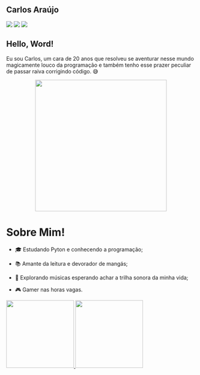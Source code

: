 ## Carlos Araújo 

<div>
<a href="https://www.instagram.com/carlos_araujoii/" target="_blank"><img loading="lazy" src="https://img.shields.io/badge/-Instagram-%23E4405F?style=for-the-badge&logo=instagram&logoColor=white" target="_blank"></a>
<a href = "Carlos.oori@gmail.com"><img loading="lazy" src="https://img.shields.io/badge/Gmail-D14836?style=for-the-badge&logo=gmail&logoColor=white" target="_blank"></a>
<a href="https://www.linkedin.com/in/seu-usuário-linkedln-aqui" target="_blank"><img loading="lazy" src="https://img.shields.io/badge/-LinkedIn-%230077B5?style=for-the-badge&logo=linkedin&logoColor=white" target="_blank"></a>   
</div>

## Hello, Word! 

Eu sou Carlos, um cara de 20 anos que resolveu se aventurar nesse mundo magicamente louco da programação e também tenho esse prazer peculiar de passar raiva corrigindo código. 😅

<p align="center">
  <img src="https://github.com/carlosaraujoi/carlosaraujoi/assets/155587427/f0e55ed9-a3d1-417b-8f17-fc761238089b" width="350">
</p>


# Sobre Mim! 


- 🎓 Estudando Pyton e conhecendo a programação;
  
- 📚 Amante da leitura e devorador de mangás;
  
- 🎵 Explorando músicas esperando achar a trilha sonora da minha vida;
  
- 🎮 Gamer nas horas vagas.


<div>
<a href="https://github.com/carlosaraujoi">
<img loading="lazy" height="180em" src="https://github-readme-stats.vercel.app/api/top-langs/?username=carlosaraujoi&layout=compact&langs_count=7&theme=dracula"/>
<img loading="lazy" height="180em" src="https://github-readme-stats.vercel.app/api?username=carlosaraujoi&show_icons=true&theme=dracula&include_all_commits=true&count_private=true"/>
</div>
